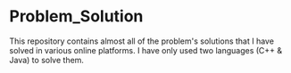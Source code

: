 # Problem_Solution
This repository contains almost all of the problem's solutions that I have solved in various online platforms. I have only used two languages (C++ & Java) to solve them.
